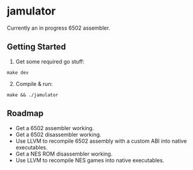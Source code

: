 # jamulator

Currently an in progress 6502 assembler.

## Getting Started

1. Get some required go stuff:

```
make dev
```

2. Compile & run:

```
make && ./jamulator
```

## Roadmap

 * Get a 6502 assembler working.
 * Get a 6502 disassembler working.
 * Use LLVM to recompile 6502 assembly with a custom ABI into
   native executables.
 * Get a NES ROM disassembler working.
 * Use LLVM to recompile NES games into native executables.

